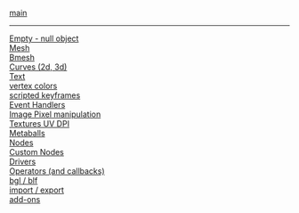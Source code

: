 [main](https://github.com/zeffii/BlenderPythonRecipes/wiki)  
______
[Empty - null object](Empty-(null-object))  
[Mesh](Mesh)  
[Bmesh](BMesh)  
[Curves (2d, 3d)](Curves)  
[Text](http://www)  
[vertex colors](http://www)  
[scripted keyframes](http://www)  
[Event Handlers](http://www)  
[Image Pixel manipulation](http://www)  
[Textures UV DPI](UV---DPI-(variable-or-homogeneous))  
[Metaballs](http://www)  
[Nodes](http://www)  
[Custom Nodes](http://www)  
[Drivers](Drivers)  
[Operators (and callbacks)](http://www)  
[bgl / blf](http://www)  
[import / export](http://www)  
[add-ons](http://www)  

